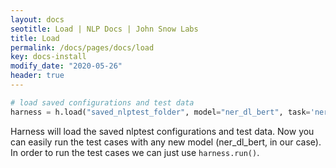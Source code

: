 ```yaml
---
layout: docs
seotitle: Load | NLP Docs | John Snow Labs
title: Load
permalink: /docs/pages/docs/load
key: docs-install
modify_date: "2020-05-26"
header: true
---
```


<div class="main-docs" markdown="1"><div class="h3-box" markdown="1">
 
```python
# load saved configurations and test data
harness = h.load("saved_nlptest_folder", model="ner_dl_bert", task='ner', hub="johnsnowlabs")
```

Harness will load the saved nlptest configurations and test data. Now you can easily run the test cases with any new model
(ner_dl_bert, in our case). In order to run the test cases we can just use `harness.run()`.


</div></div>